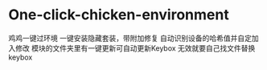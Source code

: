 # One-click-chicken-environment
鸡鸡一键过环境
一键安装隐藏套装，带附加修复
自动识别设备的哈希值并自定加入修改
模块的文件夹里有一键更新可自动更新Keybox
无效就要自己找文件替换keybox
